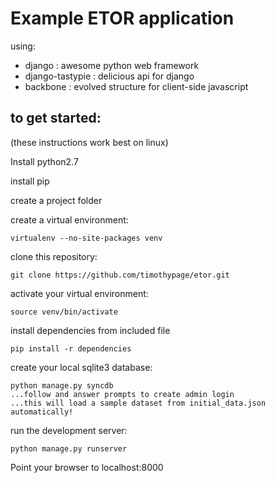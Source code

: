 Example ETOR application
========================

using:
   - django : awesome python web framework
   - django-tastypie : delicious api for django
   - backbone : evolved structure for client-side javascript
    
to get started:
---------------
(these instructions work best on linux)

Install python2.7

install pip

create a project folder

create a virtual environment:
    
    virtualenv --no-site-packages venv

clone this repository:
    
    git clone https://github.com/timothypage/etor.git

activate your virtual environment:

    source venv/bin/activate

install dependencies from included file

    pip install -r dependencies

create your local sqlite3 database:

    python manage.py syncdb
    ...follow and answer prompts to create admin login
    ...this will load a sample dataset from initial_data.json automatically!

run the development server:

    python manage.py runserver

Point your browser to localhost:8000


